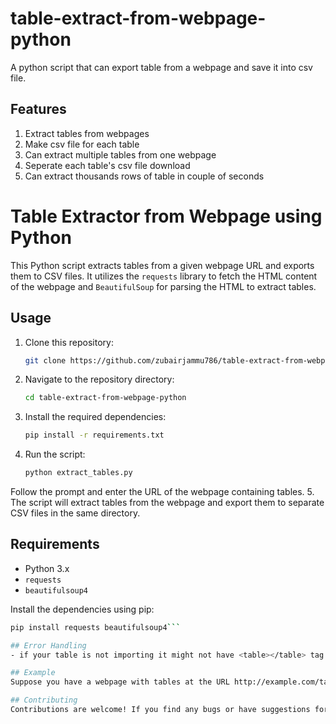 # table-extract-from-webpage-python
A python script that can export table  from a webpage and save it into csv file.

## Features
1. Extract tables from webpages
2. Make csv file for each table
3. Can extract multiple tables from one webpage
4. Seperate each table's csv file download
5. Can extract thousands rows of table in couple of seconds

# Table Extractor from Webpage using Python

This Python script extracts tables from a given webpage URL and exports them to CSV files. It utilizes the `requests` library to fetch the HTML content of the webpage and `BeautifulSoup` for parsing the HTML to extract tables.

## Usage

1. Clone this repository:
    ```bash
    git clone https://github.com/zubairjammu786/table-extract-from-webpage-python.git
    ```
2. Navigate to the repository directory:
    ```bash
    cd table-extract-from-webpage-python
    ```
3. Install the required dependencies:
    ```bash
    pip install -r requirements.txt
    ```
4. Run the script:
    ```bash
    python extract_tables.py
    ```
    
Follow the prompt and enter the URL of the webpage containing tables.
5. The script will extract tables from the webpage and export them to separate CSV files in the same directory.

## Requirements
- Python 3.x
- `requests`
- `beautifulsoup4`

Install the dependencies using pip:
```bash
pip install requests beautifulsoup4```

## Error Handling
- if your table is not importing it might not have <table></table> tag

## Example
Suppose you have a webpage with tables at the URL http://example.com/tables. You can use this script to extract and export those tables by running the script and providing the URL as input.

## Contributing
Contributions are welcome! If you find any bugs or have suggestions for improvements, feel free to open an issue or submit a pull request.
